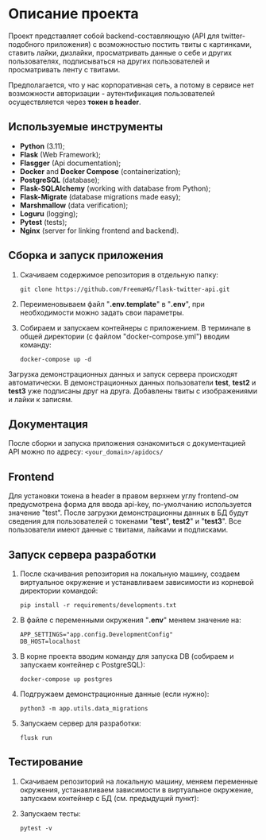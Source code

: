 # Описание проекта
Проект представляет собой backend-составляющую (API для twitter-подобного приложения) с возможностью постить твиты 
с картинками, ставить лайки, дизлайки, просматривать данные о себе и других пользователях, подписываться на других 
пользователей и просматривать ленту с твитами.

Предполагается, что у нас корпоративная сеть, а потому в сервисе нет возможности авторизации - 
аутентификация пользователей осуществляется через **токен в header**.

## Используемые инструменты
* **Python** (3.11);
* **Flask** (Web Framework);
* **Flasgger** (Api documentation);
* **Docker** and **Docker Compose** (containerization);
* **PostgreSQL** (database);
* **Flask-SQLAlchemy** (working with database from Python);
* **Flask-Migrate** (database migrations made easy);
* **Marshmallow** (data verification);
* **Loguru** (logging);
* **Pytest** (tests);
* **Nginx** (server for linking frontend and backend).

## Сборка и запуск приложения
1. Скачиваем содержимое репозитория в отдельную папку:
    ```
    git clone https://github.com/FreemaHG/flask-twitter-api.git
    ```
2. Переименовываем файл "**.env.template**" в "**.env**", при необходимости можно задать свои параметры.


3. Собираем и запускаем контейнеры с приложением. В терминале в общей директории (с файлом "docker-compose.yml") 
вводим команду:
    ```
    docker-compose up -d
    ```

Загрузка демонстрационных данных и запуск сервера происходят автоматически. 
В демонстрационных данных пользователи **test**, **test2** и **test3** уже подписаны друг на друга. 
Добавлены твиты с изображениями и лайки к записям.

## Документация

После сборки и запуска приложения ознакомиться с документацией API можно по адресу:
    ```
    <your_domain>/apidocs/
    ```

## Frontend

Для установки токена в header в правом верхнем углу frontend-ом предусмотрена форма для ввода api-key, 
по-умолчанию используется значение "test". После загрузки демонстрационны данных в БД будут сведения для 
пользователей с токенами "**test**", **test2**" и "**test3**". 
Все пользователи имеют данные с твитами, лайками и подписками.

## Запуск сервера разработки

1. После скачивания репозитория на локальную машину, создаем виртуальное окружение и устанавливаем зависимости 
    из корневой директории командой:
    ```
    pip install -r requirements/developments.txt
    ```
   
2. В файле с переменными окружения "**.env**" меняем значение на:
    ```
    APP_SETTINGS="app.config.DevelopmentConfig"
    DB_HOST=localhost
    ```
   
2. В корне проекта вводим команду для запуска DB (собираем и запускаем контейнер с PostgreSQL):
    ```
    docker-compose up postgres
    ```
   
3. Подгружаем демонстрационные данные (если нужно):
    ```
    python3 -m app.utils.data_migrations
    ```
   
4. Запускаем сервер для разработки:
    ```
    flusk run
    ```

## Тестирование

1. Скачиваем репозиторий на локальную машину, меняем переменные окружения, устанавливаем зависимости 
    в виртуальное окружение, запускаем контейнер с БД (см. предыдущий пункт):


2. Запускаем тесты:
    ```
    pytest -v
    ```
